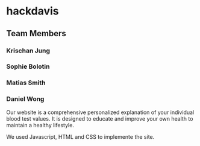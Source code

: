 # hackdavis

## Team Members
### Krischan Jung
### Sophie Bolotin
### Matias Smith
### Daniel Wong

Our website is a comprehensive personalized explanation of your individual blood test values. It is designed to educate and improve your own health to maintain a healthy lifestyle.

We used Javascript, HTML and CSS to implemente the site.
